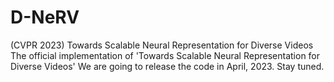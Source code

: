# D-NeRV
(CVPR 2023) Towards Scalable Neural Representation for Diverse Videos
The official implementation of 'Towards Scalable Neural Representation for Diverse Videos'
We are going to release the code in April, 2023. Stay tuned.

